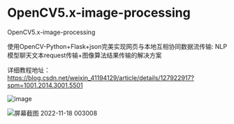 # OpenCV5.x-image-processing
OpenCV5.x-image-processing

使用OpenCV-Python+Flask+json完美实现网页与本地互相协同数据流传输: NLP模型聊天文本request传输+图像算法结果传输的解决方案

详细教程地址：https://blog.csdn.net/weixin_41194129/article/details/127922917?spm=1001.2014.3001.5501

![image](https://user-images.githubusercontent.com/36963108/202647519-91d5fd47-aa19-4ecc-a193-d148573101c3.png)



![屏幕截图 2022-11-18 003008](https://user-images.githubusercontent.com/36963108/202504214-5abb84ed-5d4f-48b8-a5f4-56030e1359b0.png)
